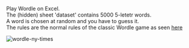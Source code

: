 Play Wordle on Excel.  
The (hidden) sheet 'dataset' contains 5000 5-letetr words.  
A word is chosen at random and you have to guess it.  
The rules are the normal rules of the classic Wordle game as seen [here](https://www.nytimes.com/games/wordle/index.html)  

  
![wordle-ny-times](https://github.com/YoussefNim/wordle-excel-spreadsheet/assets/143848904/1af544b2-99d0-4d5c-957d-db2c1fee6222)



